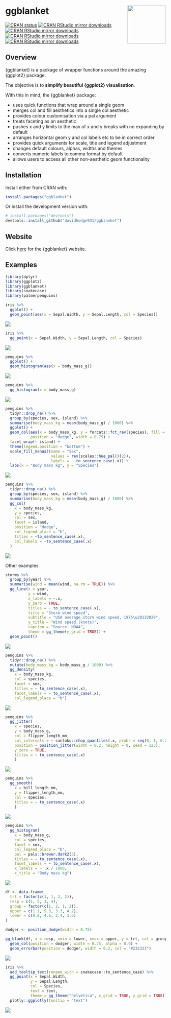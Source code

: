 
<!-- README.md is generated from README.Rmd. Please edit that file -->

# ggblanket <img src="man/figures/logo.png" align="right" width="120" />

<!-- badges: start -->

[![CRAN
status](https://www.r-pkg.org/badges/version/ggblanket)](https://CRAN.R-project.org/package=ggblanket)
[![CRAN RStudio mirror
downloads](https://cranlogs.r-pkg.org/badges/grand-total/ggblanket?color=lightgrey)](https://r-pkg.org/pkg/ggblanket)
[![CRAN RStudio mirror
downloads](https://cranlogs.r-pkg.org/badges/last-month/ggblanket?color=lightgrey)](https://r-pkg.org/pkg/ggblanket)
[![CRAN RStudio mirror
downloads](https://cranlogs.r-pkg.org/badges/last-week/ggblanket?color=lightgrey)](https://r-pkg.org/pkg/ggblanket)
[![CRAN RStudio mirror
downloads](https://cranlogs.r-pkg.org/badges/last-day/ggblanket?color=lightgrey)](https://r-pkg.org/pkg/ggblanket)
<!-- badges: end -->

## Overview

{ggblanket} is a package of wrapper functions around the amazing
{ggplot2} package.

The objective is to **simplify beautiful {ggplot2} visualisation**.

With this in mind, the {ggblanket} package:

-   uses quick functions that wrap around a single geom
-   merges col and fill aesthetics into a single col aesthetic
-   provides colour customisation via a pal argument
-   treats faceting as an aesthetic
-   pushes x and y limits to the max of x and y breaks with no expanding
    by default
-   arranges horizontal geom y and col labels etc to be in correct order
-   provides quick arguments for scale, title and legend adjustment
-   changes default colours, alphas, widths and themes
-   converts numeric labels to comma format by default
-   allows users to access all other non-aesthetic geom functionality

## Installation

Install either from CRAN with:

``` r
install.packages("ggblanket")
```

Or install the development version with:

``` r
# install.packages("devtools")
devtools::install_github("davidhodge931/ggblanket")
```

## Website

Click [here](https://davidhodge931.github.io/ggblanket/) for the
{ggblanket} website.

## Examples

``` r
library(dplyr)
library(ggplot2)
library(ggblanket)
library(snakecase)
library(palmerpenguins)
```

``` r
iris %>%
  ggplot() +
  geom_point(aes(x = Sepal.Width, y = Sepal.Length, col = Species))
```

![](man/figures/README-unnamed-chunk-3-1.png)<!-- -->

``` r
iris %>%
  gg_point(x = Sepal.Width, y = Sepal.Length, col = Species)
```

![](man/figures/README-unnamed-chunk-4-1.png)<!-- -->

``` r
penguins %>% 
  ggplot() +
  geom_histogram(aes(x = body_mass_g)) 
```

![](man/figures/README-unnamed-chunk-5-1.png)<!-- -->

``` r
penguins %>% 
  gg_histogram(x = body_mass_g) 
```

![](man/figures/README-unnamed-chunk-6-1.png)<!-- -->

``` r
penguins %>%
  tidyr::drop_na() %>%
  group_by(species, sex, island) %>%
  summarise(body_mass_kg = mean(body_mass_g) / 1000) %>%
  ggplot() +
  geom_col(aes(x = body_mass_kg, y = forcats::fct_rev(species), fill = sex),
           position = "dodge", width = 0.75) +
  facet_wrap(~ island) +
  theme(legend.position = "bottom") +
  scale_fill_manual(name = "Sex", 
                    values = rev(scales::hue_pal()(2)), 
                    labels = ~ to_sentence_case(.x)) +
  labs(x = "Body mass kg", y = "Species") 
```

![](man/figures/README-unnamed-chunk-7-1.png)<!-- -->

``` r
penguins %>%
  tidyr::drop_na() %>% 
  group_by(species, sex, island) %>%
  summarise(body_mass_kg = mean(body_mass_g) / 1000) %>%
  gg_col(
    x = body_mass_kg,
    y = species,
    col = sex,
    facet = island,
    position = "dodge",
    col_legend_place = "b",
    titles = ~to_sentence_case(.x),
    col_labels = ~to_sentence_case(.x)
  )
```

![](man/figures/README-unnamed-chunk-8-1.png)<!-- -->

Other examples

``` r
storms %>% 
  group_by(year) %>% 
  summarise(wind = mean(wind, na.rm = TRUE)) %>% 
  gg_line(x = year, 
          y = wind, 
          x_labels = ~.x,
          y_zero = TRUE,
          titles = ~ to_sentence_case(.x),
          title = "Storm wind speed",
          subtitle = "USA average storm wind speed, 1975\u20132020", 
          y_title = "Wind speed (knots)", 
          caption = "Source: NOAA",
          theme = gg_theme(y_grid = TRUE)) +
  geom_point()
```

![](man/figures/README-unnamed-chunk-9-1.png)<!-- -->

``` r
penguins %>% 
  tidyr::drop_na() %>% 
  mutate(body_mass_kg = body_mass_g / 1000) %>%
  gg_density(
    x = body_mass_kg, 
    col = species, 
    facet = sex, 
    titles = ~ to_sentence_case(.x),
    facet_labels = ~ to_sentence_case(.x),
    col_legend_place = "b")
```

![](man/figures/README-unnamed-chunk-10-1.png)<!-- -->

``` r
penguins %>%
  gg_jitter(
    x = species,
    y = body_mass_g,
    col = flipper_length_mm,
    col_intervals = ~ santoku::chop_quantiles(.x, probs = seq(0, 1, 0.25)),
    position = position_jitter(width = 0.2, height = 0, seed = 123), 
    y_zero = TRUE,
    titles = ~ to_sentence_case(.x)
    )
```

![](man/figures/README-unnamed-chunk-11-1.png)<!-- -->

``` r
penguins %>% 
  gg_smooth(
    x = bill_length_mm,
    y = flipper_length_mm,
    col = species,
    titles = ~ to_sentence_case(.x)
    ) 
```

![](man/figures/README-unnamed-chunk-12-1.png)<!-- -->

``` r
penguins %>%
  gg_histogram(
    x = body_mass_g,
    col = species, 
    facet = sex, 
    col_legend_place = "b", 
    pal = pals::brewer.dark2(3),
    titles = ~ to_sentence_case(.x),
    facet_labels = ~ to_sentence_case(.x), 
    x_labels = ~ .x / 1000, 
    x_title = "Body mass kg")
```

![](man/figures/README-unnamed-chunk-13-1.png)<!-- -->

``` r
df <- data.frame(
  trt = factor(c(1, 1, 2, 2)),
  resp = c(1, 5, 3, 4),
  group = factor(c(1, 2, 1, 2)),
  upper = c(1.1, 5.3, 3.3, 4.2),
  lower = c(0.8, 4.6, 2.4, 3.6)
)

dodger <- position_dodge(width = 0.75)

gg_blank(df, x = resp, xmin = lower, xmax = upper, y = trt, col = group) +
  geom_col(position = dodger, width = 0.75, alpha = 0.9) +
  geom_errorbar(position = dodger, width = 0.2, col = "#232323")
```

![](man/figures/README-unnamed-chunk-14-1.png)<!-- -->

``` r
iris %>% 
  add_tooltip_text(rename_with = snakecase::to_sentence_case) %>% 
  gg_point(x = Sepal.Width, 
           y = Sepal.Length, 
           col = Species, 
           text = text, 
           theme = gg_theme("helvetica", x_grid = TRUE, y_grid = TRUE)) %>% 
  plotly::ggplotly(tooltip = "text")
```

![](man/figures/ggplotly_screenshot.png)
